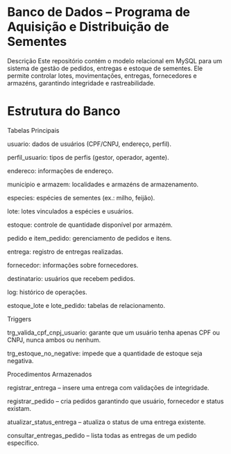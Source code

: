 # Banco de Dados – Programa de Aquisição e Distribuição de Sementes

Descrição
Este repositório contém o modelo relacional em MySQL para um sistema de gestão de pedidos, entregas e estoque de sementes.
Ele permite controlar lotes, movimentações, entregas, fornecedores e armazéns, garantindo integridade e rastreabilidade.

# Estrutura do Banco
Tabelas Principais

usuario: dados de usuários (CPF/CNPJ, endereço, perfil).

perfil_usuario: tipos de perfis (gestor, operador, agente).

endereco: informações de endereço.

municipio e armazem: localidades e armazéns de armazenamento.

especies: espécies de sementes (ex.: milho, feijão).

lote: lotes vinculados a espécies e usuários.

estoque: controle de quantidade disponível por armazém.

pedido e item_pedido: gerenciamento de pedidos e itens.

entrega: registro de entregas realizadas.

fornecedor: informações sobre fornecedores.

destinatario: usuários que recebem pedidos.

log: histórico de operações.

estoque_lote e lote_pedido: tabelas de relacionamento.

Triggers

trg_valida_cpf_cnpj_usuario: garante que um usuário tenha apenas CPF ou CNPJ, nunca ambos ou nenhum.

trg_estoque_no_negative: impede que a quantidade de estoque seja negativa.

Procedimentos Armazenados

registrar_entrega – insere uma entrega com validações de integridade.

registrar_pedido – cria pedidos garantindo que usuário, fornecedor e status existam.

atualizar_status_entrega – atualiza o status de uma entrega existente.

consultar_entregas_pedido – lista todas as entregas de um pedido específico.
